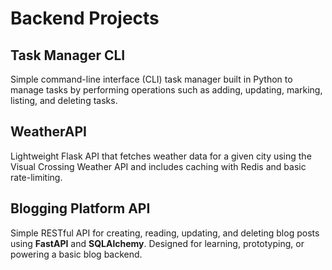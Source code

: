 # Backend Projects

## Task Manager CLI
Simple command-line interface (CLI) task manager built in Python to manage tasks by performing operations such as adding, updating, marking, listing, and deleting tasks.

## WeatherAPI 
Lightweight Flask API that fetches weather data for a given city using the Visual Crossing Weather API and includes caching with Redis and basic rate-limiting.

## Blogging Platform API
Simple RESTful API for creating, reading, updating, and deleting blog posts using **FastAPI** and **SQLAlchemy**. Designed for learning, prototyping, or powering a basic blog backend.
